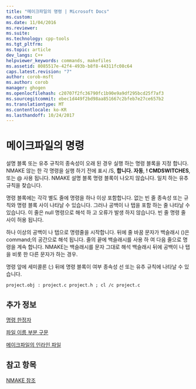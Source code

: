 ```yaml
---
title: "메이크파일의 명령 | Microsoft Docs"
ms.custom: 
ms.date: 11/04/2016
ms.reviewer: 
ms.suite: 
ms.technology: cpp-tools
ms.tgt_pltfrm: 
ms.topic: article
dev_langs: C++
helpviewer_keywords: commands, makefiles
ms.assetid: 8085517e-42f4-493b-b8f8-44311fc08c64
caps.latest.revision: "7"
author: corob-msft
ms.author: corob
manager: ghogen
ms.openlocfilehash: c20707f2fc36790fc1b90e9a9df295bcd25f7af3
ms.sourcegitcommit: ebec1d449f2bd98aa851667c2bfeb7e27ce657b2
ms.translationtype: MT
ms.contentlocale: ko-KR
ms.lasthandoff: 10/24/2017
---
```

# <a name="commands-in-a-makefile"></a>메이크파일의 명령
설명 블록 또는 유추 규칙의 종속성이 오래 된 경우 실행 하는 명령 블록을 지정 합니다. NMAKE 않는 한 각 명령을 실행 하기 전에 표시 /S, **합니다. 자동**, **! CMDSWITCHES**, 또는 @ 사용 됩니다. NMAKE 설명 블록 명령 블록이 나오지 않습니다. 일치 하는 유추 규칙을 찾습니다.  
  
 명령 블록에는 각각 별도 줄에 명령을 하나 이상 포함합니다. 없는 빈 줄 종속성 또는 규칙와 명령 블록 사이 나타날 수 있습니다. 그러나 공백이 나 탭을 포함 하는 줄 나타날 수 있습니다. 이 줄은 null 명령으로 해석 하 고 오류가 발생 하지 않습니다. 빈 줄 명령 줄 사이 허용 됩니다.  
  
 하나 이상의 공백이 나 탭으로 명령줄을 시작합니다. 뒤에 줄 바꿈 문자가 백슬래시 (\)은 command;의 공간으로 해석 됩니다. 줄의 끝에 백슬래시를 사용 하 여 다음 줄으로 명령을 계속 합니다. NMAKE는 백슬래시를 문자 그대로 해석 백슬래시 뒤에 공백이 나 탭을 비롯 한 다른 문자가 하는 경우.  
  
 명령 앞에 세미콜론 (;) 뒤에 명령 블록이 여부 종속성 선 또는 유추 규칙에 나타날 수 있습니다.  
  
```  
project.obj : project.c project.h ; cl /c project.c  
```  
  
## <a name="what-do-you-want-to-know-more-about"></a>추가 정보  
 [명령 한정자](../build/command-modifiers.md)  
  
 [파일 이름 부분 구문](../build/filename-parts-syntax.md)  
  
 [메이크파일의 인라인 파일](../build/inline-files-in-a-makefile.md)  
  
## <a name="see-also"></a>참고 항목  
 [NMAKE 참조](../build/nmake-reference.md)